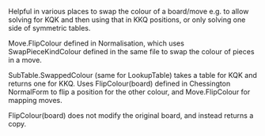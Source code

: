 Helpful in various places to swap the colour of a board/move e.g. to
allow solving for KQK and then using that in KKQ positions, or only
solving one side of symmetric tables.

Move.FlipColour defined in Normalisation, which uses SwapPieceKindColour
defined in the same file to swap the colour of pieces in a move.

SubTable.SwappedColour (same for LookupTable) takes a table for KQK and
returns one for KKQ. Uses FlipColour(board) defined in Chessington NormalForm
to flip a position for the other colour, and Move.FlipColour for mapping moves.

FlipColour(board) does not modify the original board, and instead returns a copy.